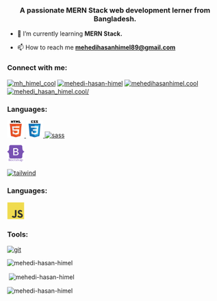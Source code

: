 <h3 align="center">A passionate MERN Stack web development lerner from Bangladesh.</h3>

- 🌱 I’m currently learning **MERN Stack.**

- 📫 How to reach me **mehedihasanhimel89@gmail.com**

<h3 align="left">Connect with me:</h3>
<p align="left">
<a href="https://twitter.com/mh_himel_cool" target="blank"><img align="center" src="https://raw.githubusercontent.com/rahuldkjain/github-profile-readme-generator/master/src/images/icons/Social/twitter.svg" alt="mh_himel_cool" height="30" width="40" /></a>
<a href="https://linkedin.com/in/mehedi-hasan-himel" target="blank"><img align="center" src="https://raw.githubusercontent.com/rahuldkjain/github-profile-readme-generator/master/src/images/icons/Social/linked-in-alt.svg" alt="mehedi-hasan-himel" height="30" width="40" /></a>
<a href="https://fb.com/CoderWithCoffee" target="blank"><img align="center" src="https://raw.githubusercontent.com/rahuldkjain/github-profile-readme-generator/master/src/images/icons/Social/facebook.svg" alt="mehedihasanhimel.cool" height="30" width="40" /></a>
<a href="https://instagram.com/mehedi_hasan_himel.cool/" target="blank"><img align="center" src="https://raw.githubusercontent.com/rahuldkjain/github-profile-readme-generator/master/src/images/icons/Social/instagram.svg" alt="mehedi_hasan_himel.cool/" height="30" width="40" /></a>
</p>

<h3 align="left">Languages:</h3>
<p align="left">
<!--  html  -->
  <a href="https://www.w3.org/html/" target="_blank"> <img src="https://raw.githubusercontent.com/devicons/devicon/master/icons/html5/html5-original-wordmark.svg" alt="html5" width="40" height="40"/> </a> 
<!--  CSS  -->
   <a href="https://www.w3schools.com/css/" target="_blank"> <img src="https://raw.githubusercontent.com/devicons/devicon/master/icons/css3/css3-original-wordmark.svg" alt="css3" width="40" height="40"/> </a> 
<!--  SASS / SCSS  -->
  <a href="https://sass-lang.com/" target="_blank"> <img src="https://www.vectorlogo.zone/logos/sass-lang/sass-lang-icon.svg" alt="sass" width="40" height="40"/> </a>

<!--  BootStrap  -->
  <a href="https://getbootstrap.com" target="_blank"> <img src="https://raw.githubusercontent.com/devicons/devicon/master/icons/bootstrap/bootstrap-plain-wordmark.svg" alt="bootstrap" width="40" height="40"/> </a>
<!--  TailwindCSS  -->
   <a href="https://tailwindcss.com/" target="_blank"> <img src="https://www.vectorlogo.zone/logos/tailwindcss/tailwindcss-icon.svg" alt="tailwind" width="40" height="40"/> </a>
  </p>

<h3 align="left">Languages:</h3>
<!--  JavaScript  -->
  <a href="https://developer.mozilla.org/en-US/docs/Web/JavaScript" target="_blank"> <img src="https://raw.githubusercontent.com/devicons/devicon/master/icons/javascript/javascript-original.svg" alt="javascript" width="40" height="40"/> </a> 
  <h3 align="left">Tools:</h3>
  <p align="left">
<!-- Git  -->
  <a href="https://git-scm.com/" target="_blank"> <img src="https://www.vectorlogo.zone/logos/git-scm/git-scm-icon.svg" alt="git" width="40" height="40"/> </a> 
 
</p>

<p><img align="left" src="https://github-readme-stats.vercel.app/api/top-langs?username=mehedi-hasan-himel&show_icons=true&locale=en&layout=compact" alt="mehedi-hasan-himel" /></p>
<br>
<p>&nbsp;<img align="center" src="https://github-readme-stats.vercel.app/api?username=mehedi-hasan-himel&show_icons=true&locale=en" alt="mehedi-hasan-himel" /></p>

<p><img align="center" src="https://github-readme-streak-stats.herokuapp.com/?user=mehedi-hasan-himel&" alt="mehedi-hasan-himel" /></p>
